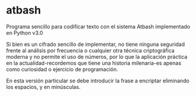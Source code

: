 # atbash
Programa sencillo para codificar texto con el sistema Atbash implementado en Python v3.0

Si bien es un cifrado sencillo de implementar, no tiene ninguna seguridad frente al análisis por frecuencia o cualquier otra técnica criptográfica moderna y no permite el uso de números, por lo que la aplicación práctica en la actualidad-recordemos que tiene una historia milenaria-es apenas como curiosidad o ejercicio de programación.

En esta versión particular se debe introducir la frase a encriptar eliminando los espacios, y en minúsculas. 
